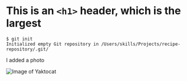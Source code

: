 # This is an `<h1>` header, which is the largest

```
$ git init
Initialized empty Git repository in /Users/skills/Projects/recipe-repository/.git/
```

I added a photo

![Image of Yaktocat](https://octodex.github.com/images/yaktocat.png)
